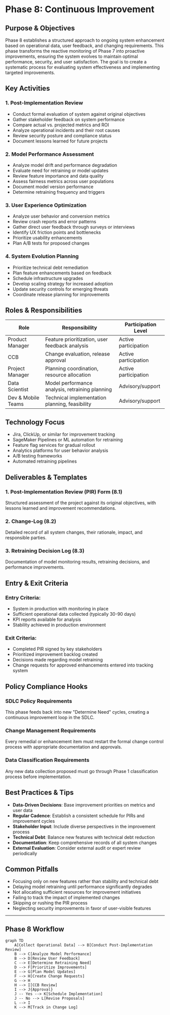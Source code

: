 # Phase 8: Continuous Improvement

## Purpose & Objectives

Phase 8 establishes a structured approach to ongoing system enhancement based on operational data, user feedback, and changing requirements. This phase transforms the reactive monitoring of Phase 7 into proactive improvements, ensuring the system evolves to maintain optimal performance, security, and user satisfaction. The goal is to create a systematic process for evaluating system effectiveness and implementing targeted improvements.

## Key Activities

### 1. Post-Implementation Review

- Conduct formal evaluation of system against original objectives
- Gather stakeholder feedback on system performance
- Compare actual vs. projected metrics and ROI
- Analyze operational incidents and their root causes
- Review security posture and compliance status
- Document lessons learned for future projects

### 2. Model Performance Assessment

- Analyze model drift and performance degradation
- Evaluate need for retraining or model updates
- Review feature importance and data quality
- Assess fairness metrics across user populations
- Document model version performance
- Determine retraining frequency and triggers

### 3. User Experience Optimization

- Analyze user behavior and conversion metrics
- Review crash reports and error patterns
- Gather direct user feedback through surveys or interviews
- Identify UX friction points and bottlenecks
- Prioritize usability enhancements
- Plan A/B tests for proposed changes

### 4. System Evolution Planning

- Prioritize technical debt remediation
- Plan feature enhancements based on feedback
- Schedule infrastructure upgrades
- Develop scaling strategy for increased adoption
- Update security controls for emerging threats
- Coordinate release planning for improvements

## Roles & Responsibilities

| **Role**           | **Responsibility**                                       | **Participation Level** |
|--------------------|----------------------------------------------------------|-------------------------|
| Product Manager    | Feature prioritization, user feedback analysis          | Active participation    |
| CCB                | Change evaluation, release approval                     | Active participation    |
| Project Manager    | Planning coordination, resource allocation              | Active participation    |
| Data Scientist     | Model performance analysis, retraining planning         | Advisory/support        |
| Dev & Mobile Teams | Technical implementation planning, feasibility          | Advisory/support        |

## Technology Focus

- Jira, ClickUp, or similar for improvement tracking
- SageMaker Pipelines or ML automation for retraining
- Feature flag services for gradual rollout
- Analytics platforms for user behavior analysis
- A/B testing frameworks
- Automated retraining pipelines

## Deliverables & Templates

### 1. Post-Implementation Review (PIR) Form (8.1)
Structured assessment of the project against its original objectives, with lessons learned and improvement recommendations.

### 2. Change-Log (8.2)
Detailed record of all system changes, their rationale, impact, and responsible parties.

### 3. Retraining Decision Log (8.3)
Documentation of model monitoring results, retraining decisions, and performance improvements.

## Entry & Exit Criteria

### Entry Criteria:
- System in production with monitoring in place
- Sufficient operational data collected (typically 30-90 days)
- KPI reports available for analysis
- Stability achieved in production environment

### Exit Criteria:
- Completed PIR signed by key stakeholders
- Prioritized improvement backlog created
- Decisions made regarding model retraining
- Change requests for approved enhancements entered into tracking system

## Policy Compliance Hooks

### SDLC Policy Requirements
This phase feeds back into new "Determine Need" cycles, creating a continuous improvement loop in the SDLC.

### Change Management Requirements
Every remedial or enhancement item must restart the formal change control process with appropriate documentation and approvals.

### Data Classification Requirements
Any new data collection proposed must go through Phase 1 classification process before implementation.

## Best Practices & Tips

- **Data-Driven Decisions**: Base improvement priorities on metrics and user data
- **Regular Cadence**: Establish a consistent schedule for PIRs and improvement cycles
- **Stakeholder Input**: Include diverse perspectives in the improvement process
- **Technical Debt**: Balance new features with technical debt reduction
- **Documentation**: Keep comprehensive records of all system changes
- **External Evaluation**: Consider external audit or expert review periodically

## Common Pitfalls

- Focusing only on new features rather than stability and technical debt
- Delaying model retraining until performance significantly degrades
- Not allocating sufficient resources for improvement initiatives
- Failing to track the impact of implemented changes
- Skipping or rushing the PIR process
- Neglecting security improvements in favor of user-visible features

---

## Phase 8 Workflow

```mermaid
graph TD
    A[Collect Operational Data] --> B[Conduct Post-Implementation Review]
    B --> C[Analyze Model Performance]
    B --> D[Review User Feedback]
    C --> E[Determine Retraining Need]
    D --> F[Prioritize Improvements]
    E --> G[Plan Model Updates]
    F --> H[Create Change Requests]
    G --> H
    H --> I[CCB Review]
    I --> J{Approval}
    J -- Yes --> K[Schedule Implementation]
    J -- No --> L[Revise Proposals]
    L --> I
    K --> M[Track in Change Log]
```
